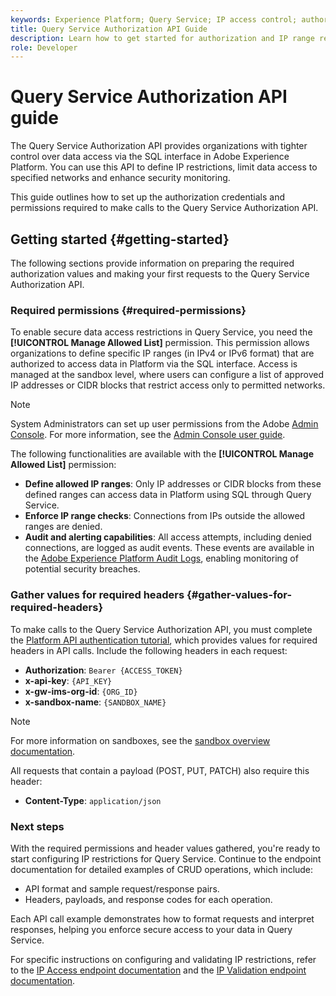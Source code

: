 ```yaml
---
keywords: Experience Platform; Query Service; IP access control; authorization; API; getting started
title: Query Service Authorization API Guide
description: Learn how to get started for authorization and IP range restrictions for secure data access within Adobe Experience Platform's Query Service. 
role: Developer
---
```

# Query Service Authorization API guide

The Query Service Authorization API provides organizations with tighter control over data access via the SQL interface in Adobe Experience Platform. You can use this API to define IP restrictions, limit data access to specified networks and enhance security monitoring.

This guide outlines how to set up the authorization credentials and permissions required to make calls to the Query Service Authorization API.

## Getting started {#getting-started}

The following sections provide information on preparing the required authorization values and making your first requests to the Query Service Authorization API.

### Required permissions {#required-permissions}

To enable secure data access restrictions in Query Service, you need the **[!UICONTROL Manage Allowed List]** permission. This permission allows organizations to define specific IP ranges (in IPv4 or IPv6 format) that are authorized to access data in Platform via the SQL interface. Access is managed at the sandbox level, where users can configure a list of approved IP addresses or CIDR blocks that restrict access only to permitted networks.

>[!NOTE]
>
>System Administrators can set up user permissions from the Adobe [Admin Console](https://adminconsole.adobe.com/). For more information, see the [Admin Console user guide](https://helpx.adobe.com/enterprise/using/admin-console.html).

The following functionalities are available with the **[!UICONTROL Manage Allowed List]** permission:

- **Define allowed IP ranges**: Only IP addresses or CIDR blocks from these defined ranges can access data in Platform using SQL through Query Service.
- **Enforce IP range checks**: Connections from IPs outside the allowed ranges are denied.
- **Audit and alerting capabilities**: All access attempts, including denied connections, are logged as audit events. These events are available in the [Adobe Experience Platform Audit Logs](../../landing/governance-privacy-security/audit-logs/overview.md), enabling monitoring of potential security breaches.

### Gather values for required headers {#gather-values-for-required-headers}

To make calls to the Query Service Authorization API, you must complete the [Platform API authentication tutorial](../../landing/api-authentication.md), which provides values for required headers in API calls. Include the following headers in each request:

- **Authorization**: `Bearer {ACCESS_TOKEN}`
- **x-api-key**: `{API_KEY}`
- **x-gw-ims-org-id**: `{ORG_ID}`
- **x-sandbox-name**: `{SANDBOX_NAME}`

>[!NOTE]
>
> For more information on sandboxes, see the [sandbox overview documentation](../../sandboxes/home.md).

All requests that contain a payload (POST, PUT, PATCH) also require this header:

- **Content-Type**: `application/json`

### Next steps

With the required permissions and header values gathered, you're ready to start configuring IP restrictions for Query Service. Continue to the endpoint documentation for detailed examples of CRUD operations, which include:

- API format and sample request/response pairs.
- Headers, payloads, and response codes for each operation.

Each API call example demonstrates how to format requests and interpret responses, helping you enforce secure access to your data in Query Service.

For specific instructions on configuring and validating IP restrictions, refer to the [IP Access endpoint documentation](./ip-access.md) and the [IP Validation endpoint documentation](./validate.md).
